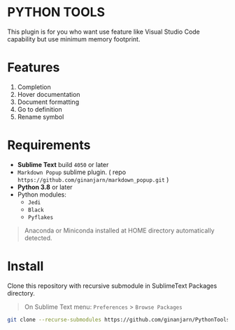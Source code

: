 # PYTHON TOOLS
This plugin is for you who want use feature like Visual Studio Code capability but use minimum memory footprint.

# Features
1. Completion
2. Hover documentation
3. Document formatting
4. Go to definition
5. Rename symbol

# Requirements
* **Sublime Text** build `4050` or later
* `Markdown Popup` sublime plugin. ( repo `https://github.com/ginanjarn/markdown_popup.git` )
* **Python 3.8** or later
* Python modules:
	* `Jedi`
	* `Black`
	* `Pyflakes`

> Anaconda or Miniconda installed at HOME directory automatically detected.

# Install
Clone this repository with recursive submodule in SublimeText Packages directory.

> On Sublime Text menu: `Preferences` > `Browse Packages`

```bash
git clone --recurse-submodules https://github.com/ginanjarn/PythonTools.git
```

